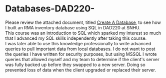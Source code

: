 # Databases-DAD220-
Please review the attached document, titled [Create A Database](https://github.com/JessicaDuft/Databases-DAD220-/blob/main/Create_A_Database.docx), to see how I built an RMA inventory database using SQL in DAD220 at SNHU.
<br/>
This course was an introduction to SQL which sparked my interest so much that I advanced my SQL skills independently after taking this course.
<br/>
I was later able to use this knowledge professionally to write advanced queries to pull important data from local databases. I do not want to post the queries I have written for security purposes, but using MSSQL I wrote queries that allowed myself and my team to determine if the client's server was fully backed up before they swapped to a new server. Doing so prevented loss of data when the client upgraded or replaced their server. 
<br/> 


